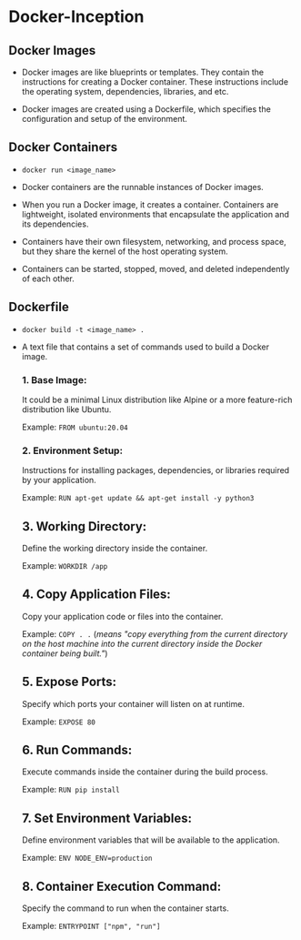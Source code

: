 # Docker-Inception


## Docker Images

- Docker images are like blueprints or templates. They contain the instructions for creating a Docker container.
These instructions include the operating system, dependencies, libraries, and etc.

- Docker images are created using a Dockerfile, which specifies the configuration and setup of the environment.

## Docker Containers

- `docker run <image_name>`

- Docker containers are the runnable instances of Docker images.

- When you run a Docker image, it creates a container. Containers are lightweight, isolated environments that encapsulate the application and its dependencies.

- Containers have their own filesystem, networking, and process space, but they share the kernel of the host operating system.

- Containers can be started, stopped, moved, and deleted independently of each other.

## Dockerfile

- `docker build -t <image_name> .`

- A text file that contains a set of commands used to build a Docker image.

	### 1. Base Image:

	It could be a minimal Linux distribution like Alpine or a more feature-rich distribution like Ubuntu.

	Example: `FROM ubuntu:20.04`

	### 2. Environment Setup:

	Instructions for installing packages, dependencies, or libraries required by your application.
	
	Example: `RUN apt-get update && apt-get install -y python3`
	
	## 3. Working Directory:
	
	Define the working directory inside the container.
	
	Example: `WORKDIR /app`
	
	## 4. Copy Application Files:
	
	Copy your application code or files into the container.
	
	Example: `COPY . .` 
	(_means "copy everything from the current directory on the host machine into the current directory inside the Docker container being built."_)

	## 5. Expose Ports:

	Specify which ports your container will listen on at runtime.

	Example: `EXPOSE 80`

	## 6. Run Commands:

	Execute commands inside the container during the build process.
	
	Example: `RUN pip install`

	## 7. Set Environment Variables:

	Define environment variables that will be available to the application.
	
	Example: `ENV NODE_ENV=production`

	## 8. Container Execution Command:

	Specify the command to run when the container starts.

	Example: `ENTRYPOINT ["npm", "run"]`

